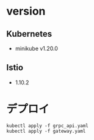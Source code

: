 # version
## Kubernetes
- minikube v1.20.0

## Istio
- 1.10.2

# デプロイ
```
kubectl apply -f grpc_api.yaml 
kubectl apply -f gateway.yaml 
```
